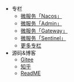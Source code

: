 * 专栏
  * [微服务「Nacos」](https://www.zhihu.com/column/c_1488183624659300352)
  * [微服务「Admin」](https://www.zhihu.com/column/c_1489264713041608705)
  * [微服务「Gateway」](https://www.zhihu.com/column/c_1490069341529538560)
  * [微服务「Sentinel」](https://www.zhihu.com/column/c_1490415514178875393)
  * [更多专栏](https://www.zhihu.com/people/syx-1009/columns)
* 源码&博客
  * [Gitee](https://gitee.com/renxiaoshi)
  * [知乎](https://www.zhihu.com/people/syx-1009)
  * [ReadME](md/README.md)


